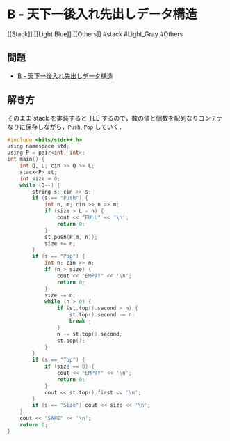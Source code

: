 # B - 天下一後入れ先出しデータ構造
[[Stack]] [[Light Blue]] [[Others]]
#stack #Light_Gray #Others

## 問題
- [B - 天下一後入れ先出しデータ構造](https://atcoder.jp/contests/tenka1-2013-qualb/tasks/tenka1_2013_qualB_b)

## 解き方
そのまま stack を実装すると TLE するので，数の値と個数を配列なりコンテナなりに保存しながら，`Push`, `Pop` していく．

```c
#include <bits/stdc++.h>
using namespace std;
using P = pair<int, int>;
int main() {
	int Q, L; cin >> Q >> L;
	stack<P> st;
	int size = 0;
	while (Q--) {
		string s; cin >> s;
		if (s == "Push") {
			int n, m; cin >> n >> m;
			if (size > L - n) {
				cout << "FULL" << '\n';
				return 0;
			}
			st.push(P(m, n));
			size += n;
		}
		if (s == "Pop") {
			int n; cin >> n;
			if (n > size) {
				cout << "EMPTY" << '\n';
				return 0;
			}
			size -= n;
			while (n > 0) {
				if (st.top().second > n) {
					st.top().second -= n;
					break ;
				}
				n -= st.top().second;
				st.pop();
			}
		}
		if (s == "Top") {
			if (size == 0) {
				cout << "EMPTY" << '\n';
				return 0;
			}
			cout << st.top().first << '\n';
		}
		if (s == "Size") cout << size << '\n';
	}
	cout << "SAFE" << '\n';
	return 0;
}

```
